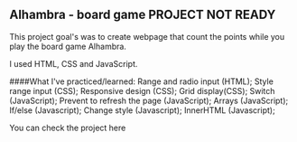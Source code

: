 ## Alhambra - board game PROJECT NOT READY

This project goal's was to create webpage that count the points while you play the board game Alhambra.

I used HTML, CSS and JavaScript.

####What I've practiced/learned:
Range and radio input (HTML);
Style range input (CSS);
Responsive design (CSS);
Grid display(CSS);
Switch (JavaScript);
Prevent to refresh the page (JavaScript);
Arrays (JavaScript);
If/else (Javascript);
Change style (Javascript);
InnerHTML (Javascript);

You can check the project here
